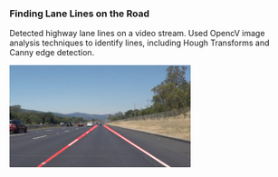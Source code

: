 ### Finding Lane Lines on the Road

Detected highway lane lines on a video stream. Used OpencV image analysis techniques to identify lines, including Hough Transforms and Canny edge detection.

<img src="examples/laneLines_thirdPass.jpg" width="320" alt="Combined Image" />









